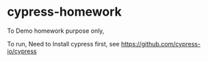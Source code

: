 # cypress-homework

To Demo homework purpose only,

To run, Need to Install cypress first, see https://github.com/cypress-io/cypress
